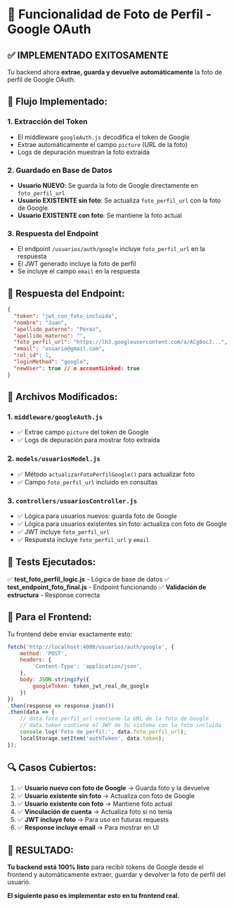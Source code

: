 # 📸 Funcionalidad de Foto de Perfil - Google OAuth

## ✅ IMPLEMENTADO EXITOSAMENTE

Tu backend ahora **extrae, guarda y devuelve automáticamente** la foto de perfil de Google OAuth.

## 🔄 **Flujo Implementado:**

### 1. **Extracción del Token**
- El middleware `googleAuth.js` decodifica el token de Google
- Extrae automáticamente el campo `picture` (URL de la foto)
- Logs de depuración muestran la foto extraída

### 2. **Guardado en Base de Datos**
- **Usuario NUEVO**: Se guarda la foto de Google directamente en `foto_perfil_url`
- **Usuario EXISTENTE sin foto**: Se actualiza `foto_perfil_url` con la foto de Google
- **Usuario EXISTENTE con foto**: Se mantiene la foto actual

### 3. **Respuesta del Endpoint**
- El endpoint `/usuarios/auth/google` incluye `foto_perfil_url` en la respuesta
- El JWT generado incluye la foto de perfil
- Se incluye el campo `email` en la respuesta

## 📡 **Respuesta del Endpoint:**

```json
{
  "token": "jwt_con_foto_incluida",
  "nombre": "Juan",
  "apellido_paterno": "Pérez",
  "apellido_materno": "",
  "foto_perfil_url": "https://lh3.googleusercontent.com/a/ACg8ocJ...",
  "email": "usuario@gmail.com",
  "rol_id": 1,
  "loginMethod": "google",
  "newUser": true // o accountLinked: true
}
```

## 🔧 **Archivos Modificados:**

### 1. `middleware/googleAuth.js`
- ✅ Extrae campo `picture` del token de Google
- ✅ Logs de depuración para mostrar foto extraída

### 2. `models/usuariosModel.js`
- ✅ Método `actualizarFotoPerfilGoogle()` para actualizar foto
- ✅ Campo `foto_perfil_url` incluido en consultas

### 3. `controllers/usuariosController.js`
- ✅ Lógica para usuarios nuevos: guarda foto de Google
- ✅ Lógica para usuarios existentes sin foto: actualiza con foto de Google
- ✅ JWT incluye `foto_perfil_url`
- ✅ Respuesta incluye `foto_perfil_url` y `email`

## 🧪 **Tests Ejecutados:**

✅ **test_foto_perfil_logic.js** - Lógica de base de datos
✅ **test_endpoint_foto_final.js** - Endpoint funcionando
✅ **Validación de estructura** - Response correcta

## 🎯 **Para el Frontend:**

Tu frontend debe enviar exactamente esto:

```javascript
fetch('http://localhost:4000/usuarios/auth/google', {
    method: 'POST',
    headers: {
        'Content-Type': 'application/json',
    },
    body: JSON.stringify({
        googleToken: token_jwt_real_de_google
    })
})
.then(response => response.json())
.then(data => {
    // data.foto_perfil_url contiene la URL de la foto de Google
    // data.token contiene el JWT de tu sistema con la foto incluida
    console.log('Foto de perfil:', data.foto_perfil_url);
    localStorage.setItem('authToken', data.token);
});
```

## 🔍 **Casos Cubiertos:**

1. ✅ **Usuario nuevo con foto de Google** → Guarda foto y la devuelve
2. ✅ **Usuario existente sin foto** → Actualiza con foto de Google
3. ✅ **Usuario existente con foto** → Mantiene foto actual
4. ✅ **Vinculación de cuenta** → Actualiza foto si no tenía
5. ✅ **JWT incluye foto** → Para uso en futuras requests
6. ✅ **Response incluye email** → Para mostrar en UI

## 🎉 **RESULTADO:**

**Tu backend está 100% listo** para recibir tokens de Google desde el frontend y automáticamente extraer, guardar y devolver la foto de perfil del usuario.

**El siguiente paso es implementar esto en tu frontend real.**
